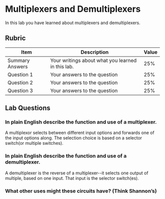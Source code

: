 # Multiplexers and Demultiplexers

In this lab you have learned about multiplexers and demultiplexers.

## Rubric

| Item | Description | Value |
| ---- | ----------- | ----- |
| Summary Answers | Your writings about what you learned in this lab. | 25% |
| Question 1 | Your answers to the question | 25% |
| Question 2 | Your answers to the question | 25% |
| Question 3 | Your answers to the question | 25% |

## Lab Questions

### In plain English describe the function and use of a multiplexer.

A multiplexor selects between different input options and forwards one of the input options along. The selection choice is based on a selector switch(or multiple switches).

### In plain English describe the function and use of a demultiplexer.
A demultiplexer is the reverse of a multiplexer--it selects one output of multiple, based on one input. That input is the selector switch(es).

### What other uses might these circuits have? (Think Shannon’s)


